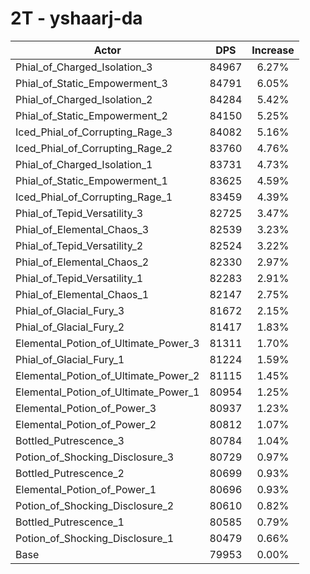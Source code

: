# 2T - yshaarj-da
| Actor | DPS | Increase |
|---|:---:|:---:|
|Phial_of_Charged_Isolation_3|84967|6.27%|
|Phial_of_Static_Empowerment_3|84791|6.05%|
|Phial_of_Charged_Isolation_2|84284|5.42%|
|Phial_of_Static_Empowerment_2|84150|5.25%|
|Iced_Phial_of_Corrupting_Rage_3|84082|5.16%|
|Iced_Phial_of_Corrupting_Rage_2|83760|4.76%|
|Phial_of_Charged_Isolation_1|83731|4.73%|
|Phial_of_Static_Empowerment_1|83625|4.59%|
|Iced_Phial_of_Corrupting_Rage_1|83459|4.39%|
|Phial_of_Tepid_Versatility_3|82725|3.47%|
|Phial_of_Elemental_Chaos_3|82539|3.23%|
|Phial_of_Tepid_Versatility_2|82524|3.22%|
|Phial_of_Elemental_Chaos_2|82330|2.97%|
|Phial_of_Tepid_Versatility_1|82283|2.91%|
|Phial_of_Elemental_Chaos_1|82147|2.75%|
|Phial_of_Glacial_Fury_3|81672|2.15%|
|Phial_of_Glacial_Fury_2|81417|1.83%|
|Elemental_Potion_of_Ultimate_Power_3|81311|1.70%|
|Phial_of_Glacial_Fury_1|81224|1.59%|
|Elemental_Potion_of_Ultimate_Power_2|81115|1.45%|
|Elemental_Potion_of_Ultimate_Power_1|80954|1.25%|
|Elemental_Potion_of_Power_3|80937|1.23%|
|Elemental_Potion_of_Power_2|80812|1.07%|
|Bottled_Putrescence_3|80784|1.04%|
|Potion_of_Shocking_Disclosure_3|80729|0.97%|
|Bottled_Putrescence_2|80699|0.93%|
|Elemental_Potion_of_Power_1|80696|0.93%|
|Potion_of_Shocking_Disclosure_2|80610|0.82%|
|Bottled_Putrescence_1|80585|0.79%|
|Potion_of_Shocking_Disclosure_1|80479|0.66%|
|Base|79953|0.00%|
